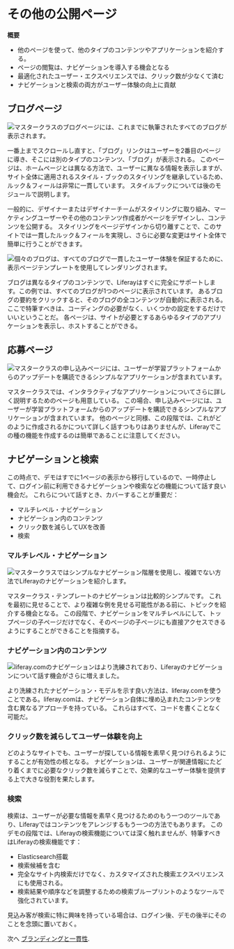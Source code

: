 # その他の公開ページ

**概要**

* 他のページを使って、他のタイプのコンテンツやアプリケーションを紹介する。
* ページの閲覧は、ナビゲーションを導入する機会となる
* 最適化されたユーザー・エクスペリエンスでは、クリック数が少なくて済む
* ナビゲーションと検索の両方がユーザー体験の向上に貢献

## ブログページ

![マスタークラスのブログページには、これまでに執筆されたすべてのブログが表示されます。](./other-public-pages/images/01.png)

一番上までスクロールし直すと、「ブログ」リンクはユーザーを2番目のページに導き、そこには別のタイプのコンテンツ、「ブログ」が表示される。 このページは、ホームページとは異なる方法で、ユーザーに異なる情報を表示しますが、サイト全体に適用されるスタイル・ブックのスタイリングを継承しているため、ルック＆フィールは非常に一貫しています。 スタイルブックについては後のモジュールで説明します。

一般的に、デザイナーまたはデザイナーチームがスタイリングに取り組み、マーケティングユーザーやその他のコンテンツ作成者がページをデザインし、コンテンツを公開する。 スタイリングをページデザインから切り離すことで、このサイトでは一貫したルック＆フィールを実現し、さらに必要な変更はサイト全体で簡単に行うことができます。

![個々のブログは、すべてのブログで一貫したユーザー体験を保証するために、表示ページテンプレートを使用してレンダリングされます。](./other-public-pages/images/02.png)

ブログは異なるタイプのコンテンツで、Liferayはすぐに完全にサポートします。この例では、すべてのブログが1つのページに表示されています。 あるブログの要約をクリックすると、そのブログの全コンテンツが自動的に表示される。 ここで特筆すべきは、コーディングの必要がなく、いくつかの設定をするだけでいいということだ。 各ページは、サイトが必要とするあらゆるタイプのアプリケーションを表示し、ホストすることができる。

## 応募ページ

![マスタークラスの申し込みページには、ユーザーが学習プラットフォームからのアップデートを購読できるシンプルなアプリケーションが含まれています。](./other-public-pages/images/03.png)

マスタークラスでは、インタラクティブなアプリケーションについてさらに詳しく説明するためのページも用意している。 この場合、申し込みページには、ユーザーが学習プラットフォームからのアップデートを購読できるシンプルなアプリケーションが含まれています。 他のページと同様、この段階では、これがどのように作成されるかについて詳しく話すつもりはありませんが、Liferayでこの種の機能を作成するのは簡単であることに注意してください。

## ナビゲーションと検索

この時点で、デモはすでに1ページの表示から移行しているので、一時停止して、ログイン前に利用できるナビゲーションや検索などの機能について話す良い機会だ。 これらについて話すとき、カバーすることが重要だ：

* マルチレベル・ナビゲーション
* ナビゲーション内のコンテンツ
* クリック数を減らしてUXを改善
* 検索

### マルチレベル・ナビゲーション

![マスタークラスではシンプルなナビゲーション階層を使用し、複雑でない方法でLiferayのナビゲーションを紹介します。](./other-public-pages/images/04.png)

マスタークラス・テンプレートのナビゲーションは比較的シンプルです。 これを最初に見せることで、より複雑な例を見せる可能性がある前に、トピックを紹介する機会となる。 この段階で、ナビゲーションをマルチレベルにして、トップページの子ページだけでなく、そのページの子ページにも直接アクセスできるようにすることができることを指摘する。

### ナビゲーション内のコンテンツ

![liferay.comのナビゲーションはより洗練されており、Liferayのナビゲーションについて話す機会がさらに増えました。](./other-public-pages/images/05.png)

より洗練されたナビゲーション・モデルを示す良い方法は、liferay.comを使うことである。liferay.comは、ナビゲーション自体に埋め込まれたコンテンツを含む異なるアプローチを持っている。 これらはすべて、コードを書くことなく可能だ。

### クリック数を減らしてユーザー体験を向上

どのようなサイトでも、ユーザーが探している情報を素早く見つけられるようにすることが有効性の核となる。 ナビゲーションは、ユーザーが関連情報にたどり着くまでに必要なクリック数を減らすことで、効果的なユーザー体験を提供する上で大きな役割を果たします。

### 検索

検索は、ユーザーが必要な情報を素早く見つけるためのもう一つのツールであり、Liferayではコンテンツをアレンジするもう一つの方法でもあります。 このデモの段階では、Liferayの検索機能については深く触れませんが、特筆すべきはLiferayの検索機能です：

* Elasticsearch搭載
* 検索候補を含む
* 完全なサイト内検索だけでなく、カスタマイズされた検索エクスペリエンスにも使用される。
* 検索結果や順序などを調整するための検索ブループリントのようなツールで強化されています。

見込み客が検索に特に興味を持っている場合は、ログイン後、デモの後半にそのことを念頭に置いておく。

次へ [ブランディングと一貫性](./branding-consistency.md).
